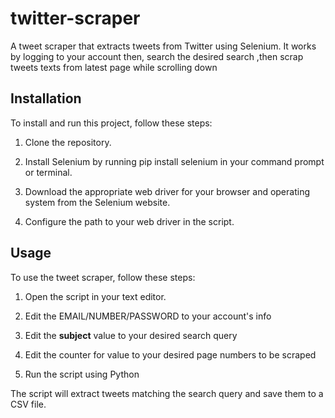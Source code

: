 # twitter-scraper
A tweet scraper that extracts tweets from Twitter using Selenium.
It works by logging to your account then, search the desired search ,then scrap tweets texts from latest page while scrolling down  
## Installation
To install and run this project, follow these steps:

1. Clone the repository.

2. Install Selenium by running pip install selenium in your command prompt or terminal.

3. Download the appropriate web driver for your browser and operating system from the Selenium website.

4. Configure the path to your web driver in the script.

## Usage
To use the tweet scraper, follow these steps:

1. Open the script in your text editor.

2. Edit the EMAIL/NUMBER/PASSWORD to your account's info

3. Edit the **subject** value to your desired search query 

4. Edit the counter for value to your desired page numbers to be scraped

5. Run the script using Python

The script will extract tweets matching the search query and save them to a CSV file.
